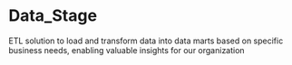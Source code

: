 # Data_Stage
 ETL solution to load and transform data into data marts based on specific business needs, enabling valuable insights for our organization
